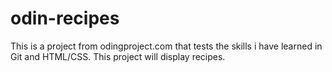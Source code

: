 # odin-recipes
This is a project from odingproject.com that tests the skills i have 
learned in Git and HTML/CSS. This project will display recipes.

